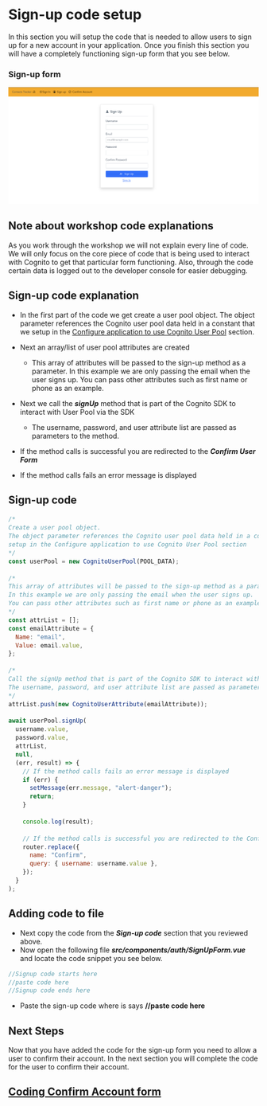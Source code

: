 # Sign-up code setup

In this section you will setup the code that is needed to allow users to sign up for a new account in your application. Once you finish this section you will have a completely functioning sign-up form that you see below.

### Sign-up form

![npm run](../docs/images/signup-form.png)

## Note about workshop code explanations

As you work through the workshop we will not explain every line of code. We will only focus on the core piece of code that is being used to interact with Cognito to get that particular form functioning. Also, through the code certain data is logged out to the developer console for easier debugging.

## Sign-up code explanation

- In the first part of the code we get create a user pool object. The object parameter references the Cognito user pool data held in a constant that we setup in the [Configure application to use Cognito User Pool](CognitoConfig.md) section.
- Next an array/list of user pool attributes are created

  - This array of attributes will be passed to the sign-up method as a parameter. In this example we are only passing the email when the user signs up. You can pass other attributes such as first name or phone as an example.

- Next we call the **_signUp_** method that is part of the Cognito SDK to interact with User Pool via the SDK
  - The username, password, and user attribute list are passed as parameters to the method.
- If the method calls is successful you are redirected to the **_Confirm User Form_**
- If the method calls fails an error message is displayed

## Sign-up code

```js
/* 
Create a user pool object. 
The object parameter references the Cognito user pool data held in a constant that we 
setup in the Configure application to use Cognito User Pool section
*/
const userPool = new CognitoUserPool(POOL_DATA);

/*
This array of attributes will be passed to the sign-up method as a parameter. 
In this example we are only passing the email when the user signs up. 
You can pass other attributes such as first name or phone as an example.
*/
const attrList = [];
const emailAttribute = {
  Name: "email",
  Value: email.value,
};

/*
Call the signUp method that is part of the Cognito SDK to interact with User Pool via the SDK
The username, password, and user attribute list are passed as parameters to the method.
*/
attrList.push(new CognitoUserAttribute(emailAttribute));

await userPool.signUp(
  username.value,
  password.value,
  attrList,
  null,
  (err, result) => {
    // If the method calls fails an error message is displayed
    if (err) {
      setMessage(err.message, "alert-danger");
      return;
    }

    console.log(result);

    // If the method calls is successful you are redirected to the Confirm User Form
    router.replace({
      name: "Confirm",
      query: { username: username.value },
    });
  }
);
```

## Adding code to file

- Next copy the code from the **_Sign-up code_** section that you reviewed above.
- Now open the following file **_src/components/auth/SignUpForm.vue_** and locate the code snippet you see below.

```js
//Signup code starts here
//paste code here
//Signup code ends here
```

- Paste the sign-up code where is says **//paste code here**

## Next Steps

Now that you have added the code for the sign-up form you need to allow a user to confirm their account. In the next section you will complete the code for the user to confirm their account.

## [Coding Confirm Account form](ConfirmAccount.md)
